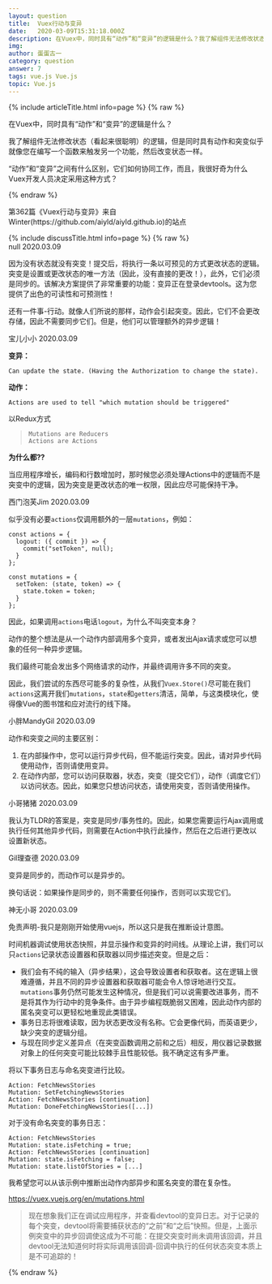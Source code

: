 ```yaml
---
layout: question
title:  Vuex行动与变异
date:   2020-03-09T15:31:18.000Z
description: 在Vuex中，同时具有“动作”和“变异”的逻辑是什么？我了解组件无法修改状态（看起来很聪明）的逻辑，但是同时具有动作和突变似乎就像您在编写一个函数来触...
img: 
author: 蛋蛋古一
category: question
answer: 7
tags: vue.js Vue.js
topic: Vue.js
---
```

<div class="article-root">
  <div class="article">
    {% include articleTitle.html info=page %}
    {% raw %}
    <div class="article-content"><p><font style="vertical-align: inherit;"><font style="vertical-align: inherit;">在Vuex中，同时具有“动作”和“变异”的逻辑是什么？</font></font></p>

<p><font style="vertical-align: inherit;"><font style="vertical-align: inherit;">我了解组件无法修改状态（看起来很聪明）的逻辑，但是同时具有动作和突变似乎就像您在编写一个函数来触发另一个功能，然后改变状态一样。  </font></font></p>

<p><font style="vertical-align: inherit;"><font style="vertical-align: inherit;">“动作”和“变异”之间有什么区别，它们如何协同工作，而且，我很好奇为什么Vuex开发人员决定采用这种方式？</font></font></p></div>
    {% endraw %}
  </div>
  <p class="winter_mark">第362篇《Vuex行动与变异》来自Winter(https://github.com/aiyld/aiyld.github.io)的站点</p>
  <div class="discuss-wrapper">
    {% include discussTitle.html info=page %}
    {% raw %}
    <div class="discuss-list">
    <div class="discuss-item">
        <div class="discuss-parent">
          <div class="discuss-meta">
            <span class="discuss-user">null</span>
            <span class="discuss-time">2020.03.09</span>
          </div>
          <div class="discuss-comment"><p><font style="vertical-align: inherit;"><font style="vertical-align: inherit;">因为没有状态就没有突变！</font><font style="vertical-align: inherit;">提交后，将执行一条以可预见的方式更改状态的逻辑。</font><font style="vertical-align: inherit;">突变是设置或更改状态的唯一方法（因此，没有直接的更改！），此外，它们必须是同步的。</font><font style="vertical-align: inherit;">该解决方案提供了非常重要的功能：变异正在登录devtools。</font><font style="vertical-align: inherit;">这为您提供了出色的可读性和可预测性！</font></font></p>

<p><font style="vertical-align: inherit;"><font style="vertical-align: inherit;">还有一件事-行动。</font><font style="vertical-align: inherit;">就像人们所说的那样，动作会引起突变。</font><font style="vertical-align: inherit;">因此，它们不会更改存储，因此不需要同步它们。</font><font style="vertical-align: inherit;">但是，他们可以管理额外的异步逻辑！</font></font></p></div>
        </div></div><div class="discuss-item">
        <div class="discuss-parent">
          <div class="discuss-meta">
            <span class="discuss-user">宝儿小小</span>
            <span class="discuss-time">2020.03.09</span>
          </div>
          <div class="discuss-comment"><p><strong><font style="vertical-align: inherit;"><font style="vertical-align: inherit;">变异：</font></font></strong> </p>

<pre><code>Can update the state. (Having the Authorization to change the state).
</code></pre>

<p><strong><font style="vertical-align: inherit;"><font style="vertical-align: inherit;">动作：</font></font></strong> </p>

<pre><code>Actions are used to tell "which mutation should be triggered"
</code></pre>

<p><font style="vertical-align: inherit;"><font style="vertical-align: inherit;">以Redux方式 </font></font></p>

<blockquote>
<pre><code>Mutations are Reducers<font></font>
Actions are Actions<font></font>
</code></pre>
</blockquote>

<p><strong><font style="vertical-align: inherit;"><font style="vertical-align: inherit;">为什么都??</font></font></strong></p>

<p><font style="vertical-align: inherit;"><font style="vertical-align: inherit;">当应用程序增长，编码和行数增加时，那时候您必须处理Actions中的逻辑而不是突变中的逻辑，因为突变是更改状态的唯一权限，因此应尽可能保持干净。 </font></font></p></div>
        </div></div><div class="discuss-item">
        <div class="discuss-parent">
          <div class="discuss-meta">
            <span class="discuss-user">西门泡芙Jim</span>
            <span class="discuss-time">2020.03.09</span>
          </div>
          <div class="discuss-comment"><p><font style="vertical-align: inherit;"><font style="vertical-align: inherit;">似乎没有必要</font></font><code>actions</code><font style="vertical-align: inherit;"><font style="vertical-align: inherit;">仅调用</font><font style="vertical-align: inherit;">额外的一层</font></font><code>mutations</code><font style="vertical-align: inherit;"><font style="vertical-align: inherit;">，例如：</font></font></p>

<pre><code>const actions = {<font></font>
  logout: ({ commit }) =&gt; {<font></font>
    commit("setToken", null);<font></font>
  }<font></font>
};<font></font>
<font></font>
const mutations = {<font></font>
  setToken: (state, token) =&gt; {<font></font>
    state.token = token;<font></font>
  }<font></font>
};<font></font>
</code></pre>

<p><font style="vertical-align: inherit;"><font style="vertical-align: inherit;">因此，如果调用</font></font><code>actions</code><font style="vertical-align: inherit;"><font style="vertical-align: inherit;">电话</font></font><code>logout</code><font style="vertical-align: inherit;"><font style="vertical-align: inherit;">，为什么不叫突变本身？</font></font></p>

<p><font style="vertical-align: inherit;"><font style="vertical-align: inherit;">动作的整个想法是从一个动作内部调用多个变异，或者发出Ajax请求或您可以想象的任何一种异步逻辑。</font></font></p>

<p><font style="vertical-align: inherit;"><font style="vertical-align: inherit;">我们最终可能会发出多个网络请求的动作，并最终调用许多不同的突变。</font></font></p>

<p><font style="vertical-align: inherit;"><font style="vertical-align: inherit;">因此，我们尝试的东西尽可能多的复杂性，从我们</font></font><code>Vuex.Store()</code><font style="vertical-align: inherit;"><font style="vertical-align: inherit;">尽可能在我们</font></font><code>actions</code><font style="vertical-align: inherit;"><font style="vertical-align: inherit;">这离开我们</font></font><code>mutations</code><font style="vertical-align: inherit;"><font style="vertical-align: inherit;">，</font></font><code>state</code><font style="vertical-align: inherit;"><font style="vertical-align: inherit;">和</font></font><code>getters</code><font style="vertical-align: inherit;"><font style="vertical-align: inherit;">清洁，简单，与这类模块化，使得像Vue的图书馆和应对流行的线下降。</font></font></p></div>
        </div></div><div class="discuss-item">
        <div class="discuss-parent">
          <div class="discuss-meta">
            <span class="discuss-user">小胖MandyGil</span>
            <span class="discuss-time">2020.03.09</span>
          </div>
          <div class="discuss-comment"><p><font style="vertical-align: inherit;"><font style="vertical-align: inherit;">动作和突变之间的主要区别：</font></font></p>

<ol>
<li><font style="vertical-align: inherit;"><font style="vertical-align: inherit;">在内部操作中，您可以运行异步代码，但不能运行突变。</font><font style="vertical-align: inherit;">因此，请对异步代码使用动作，否则请使用变异。</font></font></li>
<li><font style="vertical-align: inherit;"><font style="vertical-align: inherit;">在动作内部，您可以访问获取器，状态，突变（提交它们），动作（调度它们）以访问状态。</font><font style="vertical-align: inherit;">因此，如果您只想访问状态，请使用突变，否则请使用操作。</font></font></li>
</ol></div>
        </div></div><div class="discuss-item">
        <div class="discuss-parent">
          <div class="discuss-meta">
            <span class="discuss-user">小哥猪猪</span>
            <span class="discuss-time">2020.03.09</span>
          </div>
          <div class="discuss-comment"><p><font style="vertical-align: inherit;"><font style="vertical-align: inherit;">我认为TLDR的答案是，突变是同步/事务性的。</font><font style="vertical-align: inherit;">因此，如果您需要运行Ajax调用或执行任何其他异步代码，则需要在Action中执行此操作，然后在之后进行更改以设置新状态。</font></font></p></div>
        </div></div><div class="discuss-item">
        <div class="discuss-parent">
          <div class="discuss-meta">
            <span class="discuss-user">Gil理查德</span>
            <span class="discuss-time">2020.03.09</span>
          </div>
          <div class="discuss-comment"><p><font style="vertical-align: inherit;"><font style="vertical-align: inherit;">变异是同步的，而动作可以是异步的。</font></font></p>

<p><font style="vertical-align: inherit;"><font style="vertical-align: inherit;">换句话说：如果操作是同步的，则不需要任何操作，否则可以实现它们。</font></font></p></div>
        </div></div><div class="discuss-item">
        <div class="discuss-parent">
          <div class="discuss-meta">
            <span class="discuss-user">神无小哥</span>
            <span class="discuss-time">2020.03.09</span>
          </div>
          <div class="discuss-comment"><p><font style="vertical-align: inherit;"><font style="vertical-align: inherit;">免责声明-我只是刚刚开始使用vuejs，所以这只是我在推断设计意图。</font></font></p>

<p><font style="vertical-align: inherit;"><font style="vertical-align: inherit;">时间机器调试使用状态快照，并显示操作和变异的时间线。</font><font style="vertical-align: inherit;">从理论上讲，我们可以只</font></font><code>actions</code><font style="vertical-align: inherit;"><font style="vertical-align: inherit;">记录状态设置器和获取器以同步描述突变。</font><font style="vertical-align: inherit;">但是之后：</font></font></p>

<ul>
<li><font style="vertical-align: inherit;"><font style="vertical-align: inherit;">我们会有不纯的输入（异步结果），这会导致设置者和获取者。</font><font style="vertical-align: inherit;">这在逻辑上很难遵循，并且不同的异步设置器和获取器可能会令人惊讶地进行交互。</font></font><code>mutations</code><font style="vertical-align: inherit;"><font style="vertical-align: inherit;">事务</font><font style="vertical-align: inherit;">仍然可能发生这种情况，</font><font style="vertical-align: inherit;">但是我们可以说需要改进事务，而不是将其作为行动中的竞争条件。</font><font style="vertical-align: inherit;">由于异步编程既脆弱又困难，因此动作内部的匿名突变可以更轻松地重现此类错误。</font></font></li>
<li><font style="vertical-align: inherit;"><font style="vertical-align: inherit;">事务日志将很难读取，因为状态更改没有名称。</font><font style="vertical-align: inherit;">它会更像代码，而英语更少，缺少突变的逻辑分组。</font></font></li>
<li><font style="vertical-align: inherit;"><font style="vertical-align: inherit;">与现在同步定义差异点（在突变函数调用之前和之后）相反，用仪器记录数据对象上的任何突变可能比较棘手且性能较低。</font><font style="vertical-align: inherit;">我不确定这有多严重。</font></font></li>
</ul>

<p><font style="vertical-align: inherit;"><font style="vertical-align: inherit;">将以下事务日志与命名突变进行比较。</font></font></p>

<pre><code>Action: FetchNewsStories<font></font>
Mutation: SetFetchingNewsStories<font></font>
Action: FetchNewsStories [continuation]<font></font>
Mutation: DoneFetchingNewsStories([...])<font></font>
</code></pre>

<p><font style="vertical-align: inherit;"><font style="vertical-align: inherit;">对于没有命名突变的事务日志：</font></font></p>

<pre><code>Action: FetchNewsStories<font></font>
Mutation: state.isFetching = true;<font></font>
Action: FetchNewsStories [continuation]<font></font>
Mutation: state.isFetching = false;<font></font>
Mutation: state.listOfStories = [...]<font></font>
</code></pre>

<p><font style="vertical-align: inherit;"><font style="vertical-align: inherit;">我希望您可以从该示例中推断出动作内部异步和匿名突变的潜在复杂性。</font></font></p>

<p><a href="https://vuex.vuejs.org/en/mutations.html" rel="nofollow noreferrer"><font style="vertical-align: inherit;"><font style="vertical-align: inherit;">https://vuex.vuejs.org/en/mutations.html</font></font></a></p>

<blockquote>
  <p><font style="vertical-align: inherit;"><font style="vertical-align: inherit;">现在想象我们正在调试应用程序，并查看devtool的变异日志。</font><font style="vertical-align: inherit;">对于记录的每个突变，devtool将需要捕获状态的“之前”和“之后”快照。</font><font style="vertical-align: inherit;">但是，上面示例突变中的异步回调使这成为不可能：在提交突变时尚未调用该回调，并且devtool无法知道何时将实际调用该回调-回调中执行的任何状态突变本质上是不可追踪的！</font></font></p>
</blockquote></div>
        </div></div>
    </div>
    {% endraw %}
  </div>
<div>
